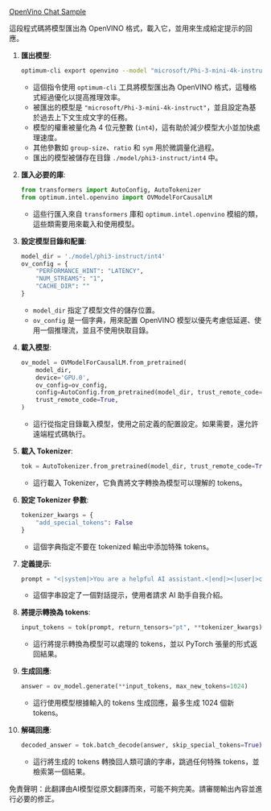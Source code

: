 [OpenVino Chat Sample](../../../../code/06.E2E/E2E_OpenVino_Chat_Phi3-instruct.ipynb)

這段程式碼將模型匯出為 OpenVINO 格式，載入它，並用來生成給定提示的回應。

1. **匯出模型**:
   ```bash
   optimum-cli export openvino --model "microsoft/Phi-3-mini-4k-instruct" --task text-generation-with-past --weight-format int4 --group-size 128 --ratio 0.6 --sym --trust-remote-code ./model/phi3-instruct/int4
   ```
   - 這個指令使用 `optimum-cli` 工具將模型匯出為 OpenVINO 格式，這種格式經過優化以提高推理效率。
   - 被匯出的模型是 `"microsoft/Phi-3-mini-4k-instruct"`，並且設定為基於過去上下文生成文字的任務。
   - 模型的權重被量化為 4 位元整數 (`int4`)，這有助於減少模型大小並加快處理速度。
   - 其他參數如 `group-size`、`ratio` 和 `sym` 用於微調量化過程。
   - 匯出的模型被儲存在目錄 `./model/phi3-instruct/int4` 中。

2. **匯入必要的庫**:
   ```python
   from transformers import AutoConfig, AutoTokenizer
   from optimum.intel.openvino import OVModelForCausalLM
   ```
   - 這些行匯入來自 `transformers` 庫和 `optimum.intel.openvino` 模組的類，這些類需要用來載入和使用模型。

3. **設定模型目錄和配置**:
   ```python
   model_dir = './model/phi3-instruct/int4'
   ov_config = {
       "PERFORMANCE_HINT": "LATENCY",
       "NUM_STREAMS": "1",
       "CACHE_DIR": ""
   }
   ```
   - `model_dir` 指定了模型文件的儲存位置。
   - `ov_config` 是一個字典，用來配置 OpenVINO 模型以優先考慮低延遲、使用一個推理流，並且不使用快取目錄。

4. **載入模型**:
   ```python
   ov_model = OVModelForCausalLM.from_pretrained(
       model_dir,
       device='GPU.0',
       ov_config=ov_config,
       config=AutoConfig.from_pretrained(model_dir, trust_remote_code=True),
       trust_remote_code=True,
   )
   ```
   - 這行從指定目錄載入模型，使用之前定義的配置設定。如果需要，還允許遠端程式碼執行。

5. **載入 Tokenizer**:
   ```python
   tok = AutoTokenizer.from_pretrained(model_dir, trust_remote_code=True)
   ```
   - 這行載入 Tokenizer，它負責將文字轉換為模型可以理解的 tokens。

6. **設定 Tokenizer 參數**:
   ```python
   tokenizer_kwargs = {
       "add_special_tokens": False
   }
   ```
   - 這個字典指定不要在 tokenized 輸出中添加特殊 tokens。

7. **定義提示**:
   ```python
   prompt = "<|system|>You are a helpful AI assistant.<|end|><|user|>can you introduce yourself?<|end|><|assistant|>"
   ```
   - 這個字串設定了一個對話提示，使用者請求 AI 助手自我介紹。

8. **將提示轉換為 tokens**:
   ```python
   input_tokens = tok(prompt, return_tensors="pt", **tokenizer_kwargs)
   ```
   - 這行將提示轉換為模型可以處理的 tokens，並以 PyTorch 張量的形式返回結果。

9. **生成回應**:
   ```python
   answer = ov_model.generate(**input_tokens, max_new_tokens=1024)
   ```
   - 這行使用模型根據輸入的 tokens 生成回應，最多生成 1024 個新 tokens。

10. **解碼回應**:
    ```python
    decoded_answer = tok.batch_decode(answer, skip_special_tokens=True)[0]
    ```
    - 這行將生成的 tokens 轉換回人類可讀的字串，跳過任何特殊 tokens，並檢索第一個結果。

免責聲明：此翻譯由AI模型從原文翻譯而來，可能不夠完美。請審閱輸出內容並進行必要的修正。